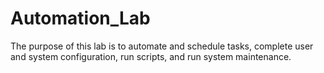 # Automation_Lab

The purpose of this lab is to automate and schedule tasks, complete user and system configuration, run scripts, and run system maintenance.
